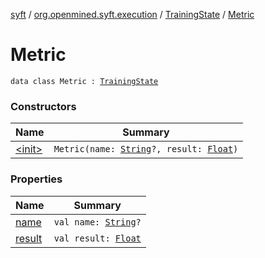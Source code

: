 [syft](../../../index.md) / [org.openmined.syft.execution](../../index.md) / [TrainingState](../index.md) / [Metric](./index.md)

# Metric

`data class Metric : `[`TrainingState`](../index.md)

### Constructors

| Name | Summary |
|---|---|
| [&lt;init&gt;](-init-.md) | `Metric(name: `[`String`](https://kotlinlang.org/api/latest/jvm/stdlib/kotlin/-string/index.html)`?, result: `[`Float`](https://kotlinlang.org/api/latest/jvm/stdlib/kotlin/-float/index.html)`)` |

### Properties

| Name | Summary |
|---|---|
| [name](name.md) | `val name: `[`String`](https://kotlinlang.org/api/latest/jvm/stdlib/kotlin/-string/index.html)`?` |
| [result](result.md) | `val result: `[`Float`](https://kotlinlang.org/api/latest/jvm/stdlib/kotlin/-float/index.html) |

